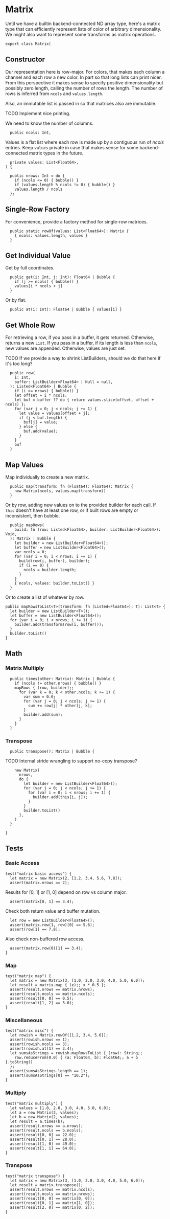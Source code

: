 # Matrix

Until we have a builtin backend-connected ND array type, here's a matrix type
that can efficiently represent lists of color of arbitrary dimensionality. We
might also want to represent some transforms as matrix operations.

    export class Matrix(

## Constructor

Our representation here is row-major. For colors, that makes each column a
channel and each row a new color. In part so that long lists can print nicer.
From this perspective it makes sense to specify positive dimensionality but
possibly zero length, calling the number of rows the length. The number of rows
is inferred from `ncols` and `values.length`.

Also, an immutable list is passed in so that matrices also are immutable.

TODO Implement nice printing.

We need to know the number of columns.

      public ncols: Int,

Values is a flat list where each row is made up by a contiguous run of *ncols* entries.
Keep `values` private in case that makes sense for some backend-connected matrix
types in the future.

      private values: List<Float64>,
    ) {

      public nrows: Int = do {
        if (ncols <= 0) { bubble() }
        if (values.length % ncols != 0) { bubble() }
        values.length / ncols
      };

## Single-Row Factory

For convenience, provide a factory method for single-row matrices.

      public static rowOf(values: List<Float64>): Matrix {
        { ncols: values.length, values }
      }

## Get Individual Value

Get by full coordinates.

      public get(i: Int, j: Int): Float64 | Bubble {
        if (j >= ncols) { bubble() }
        values[i * ncols + j]
      }

Or by flat.

      public at(i: Int): Float64 | Bubble { values[i] }

## Get Whole Row

For retrieving a row, if you pass in a buffer, it gets returned. Otherwise,
returns a new `List`. If you pass in a buffer, if its length is less than
`ncols`, new values are appended. Otherwise, values are just set.

TODO If we provide a way to shrink ListBuilders, should we do that here if it's
too long?

      public row(
        i: Int,
        buffer: ListBuilder<Float64> | Null = null,
      ): Listed<Float64> | Bubble {
        if (i >= nrows) { bubble() }
        let offset = i * ncols;
        let buf = buffer ?? do { return values.slice(offset, offset + ncols) };
        for (var j = 0; j < ncols; j += 1) {
          let value = values[offset + j];
          if (j < buf.length) {
            buf[j] = value;
          } else {
            buf.add(value);
          }
        }
        buf
      }

## Map Values

Map individually to create a new matrix.

      public map(transform: fn (Float64): Float64): Matrix {
        new Matrix(ncols, values.map(transform))
      }

Or by row, adding new values on to the provided builder for each call. If
`this` doesn't have at least one row, or if built rows are empty or
inconsistent, then bubble.

      public mapRows(
        build: fn (row: Listed<Float64>, builder: ListBuilder<Float64>): Void,
      ): Matrix | Bubble {
        let builder = new ListBuilder<Float64>();
        let buffer = new ListBuilder<Float64>();
        var ncols = 0;
        for (var i = 0; i < nrows; i += 1) {
          build(row(i, buffer), builder);
          if (i == 0) {
            ncols = builder.length;
          }
        }
        { ncols, values: builder.toList() }
      }

Or to create a list of whatever by row.

    public mapRowsToList<T>(transform: fn (Listed<Float64>): T): List<T> {
      let builder = new ListBuilder<T>();
      let buffer = new ListBuilder<Float64>();
      for (var i = 0; i < nrows; i += 1) {
        builder.add(transform(row(i, buffer)));
      }
      builder.toList()
    }

## Math

### Matrix Multiply

      public times(other: Matrix): Matrix | Bubble {
        if (ncols != other.nrows) { bubble() }
        mapRows { (row, builder);;
          for (var k = 0; k < other.ncols; k += 1) {
            var sum = 0.0;
            for (var j = 0; j < ncols; j += 1) {
              sum += row[j] * other[j, k];
            }
            builder.add(sum);
          }
        }
      }

### Transpose

      public transpose(): Matrix | Bubble {

TODO Internal stride wrangling to support no-copy transpose?

        new Matrix(
          nrows,
          do {
            let builder = new ListBuilder<Float64>();
            for (var j = 0; j < ncols; j += 1) {
              for (var i = 0; i < nrows; i += 1) {
                builder.add(this[i, j]);
              }
            }
            builder.toList()
          },
        )
      }

    }

## Tests

### Basic Access

    test("matrix basic access") {
      let matrix = new Matrix(2, [1.2, 3.4, 5.6, 7.8]);
      assert(matrix.nrows == 2);

Results for [0, 1] or [1, 0] depend on row vs column major.

      assert(matrix[0, 1] == 3.4);

Check both return value and buffer mutation.

      let row = new ListBuilder<Float64>();
      assert(matrix.row(1, row)[0] == 5.6);
      assert(row[1] == 7.8);

Also check non-buffered row access.

      assert(matrix.row(0)[1] == 3.4);
    }

### Map

    test("matrix map") {
      let matrix = new Matrix(3, [1.0, 2.0, 3.0, 4.0, 5.0, 6.0]);
      let result = matrix.map { (x);; x * 0.5 };
      assert(result.nrows == matrix.nrows);
      assert(result.ncols == matrix.ncols);
      assert(result[0, 0] == 0.5);
      assert(result[1, 2] == 3.0);
    }

### Miscellaneous

    test("matrix misc") {
      let rowish = Matrix.rowOf([1.2, 3.4, 5.6]);
      assert(rowish.nrows == 1);
      assert(rowish.ncols == 3);
      assert(rowish.at(1) == 3.4);
      let sumsAsStrings = rowish.mapRowsToList { (row): String;;
        row.reduceFrom(0.0) { (a: Float64, b): Float64;; a + b }.toString()
      };
      assert(sumsAsStrings.length == 1);
      assert(sumsAsStrings[0] == "10.2");
    }

### Multiply

    test("matrix multiply") {
      let values = [1.0, 2.0, 3.0, 4.0, 5.0, 6.0];
      let a = new Matrix(3, values);
      let b = new Matrix(2, values);
      let result = a.times(b);
      assert(result.nrows == a.nrows);
      assert(result.ncols == b.ncols);
      assert(result[0, 0] == 22.0);
      assert(result[0, 1] == 28.0);
      assert(result[1, 0] == 49.0);
      assert(result[1, 1] == 64.0);
    }

### Transpose

    test("matrix transpose") {
      let matrix = new Matrix(3, [1.0, 2.0, 3.0, 4.0, 5.0, 6.0]);
      let result = matrix.transpose();
      assert(result.nrows == matrix.ncols);
      assert(result.ncols == matrix.nrows);
      assert(result[0, 0] == matrix[0, 0]);
      assert(result[0, 1] == matrix[1, 0]);
      assert(result[2, 0] == matrix[0, 2]);
    }
